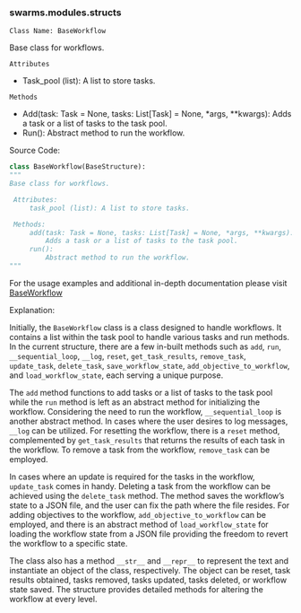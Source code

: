 ### swarms.modules.structs
 
 `Class Name: BaseWorkflow`
 
Base class for workflows.
 
`Attributes`
- Task_pool (list): A list to store tasks.
 
`Methods`
- Add(task: Task = None, tasks: List[Task] = None, *args, **kwargs): Adds a task or a list of tasks to the task pool.
- Run(): Abstract method to run the workflow.

Source Code:
```python
class BaseWorkflow(BaseStructure):
"""
Base class for workflows.

 Attributes:
     task_pool (list): A list to store tasks.

 Methods:
     add(task: Task = None, tasks: List[Task] = None, *args, **kwargs):
         Adds a task or a list of tasks to the task pool.
     run():
         Abstract method to run the workflow.
"""
```
 
For the usage examples and additional in-depth documentation please visit [BaseWorkflow](https://github.com/swarms-modules/structs/blob/main/baseworkflow.md#swarms-structs)
 
Explanation:
 
Initially, the `BaseWorkflow` class is a class designed to handle workflows. It contains a list within the task pool to handle various tasks and run methods. In the current structure, there are a few in-built methods such as `add`, `run`, `__sequential_loop`, `__log`, `reset`, `get_task_results`, `remove_task`, `update_task`, `delete_task`, `save_workflow_state`, `add_objective_to_workflow`, and `load_workflow_state`, each serving a unique purpose.
 
The `add` method functions to add tasks or a list of tasks to the task pool while the `run` method is left as an abstract method for initializing the workflow. Considering the need to run the workflow, `__sequential_loop` is another abstract method. In cases where the user desires to log messages, `__log` can be utilized. For resetting the workflow, there is a `reset` method, complemented by `get_task_results` that returns the results of each task in the workflow. To remove a task from the workflow, `remove_task` can be employed.
 
In cases where an update is required for the tasks in the workflow, `update_task` comes in handy. Deleting a task from the workflow can be achieved using the `delete_task` method. The method saves the workflow’s state to a JSON file, and the user can fix the path where the file resides. For adding objectives to the workflow, `add_objective_to_workflow` can be employed, and there is an abstract method of `load_workflow_state` for loading the workflow state from a JSON file providing the freedom to revert the workflow to a specific state.
 
The class also has a method `__str__` and `__repr__` to represent the text and instantiate an object of the class, respectively. The object can be reset, task results obtained, tasks removed, tasks updated, tasks deleted, or workflow state saved. The structure provides detailed methods for altering the workflow at every level. 

